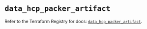 # `data_hcp_packer_artifact`

Refer to the Terraform Registry for docs: [`data_hcp_packer_artifact`](https://registry.terraform.io/providers/hashicorp/hcp/0.105.0/docs/data-sources/packer_artifact).
